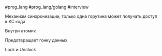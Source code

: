#prog_lang #prog_lang/golang #interview 

Механизм синхронизации, только одна горутина может получать доступ к КС кода

Внутри атомик

Предотвращает гонку данных

Lock и Unclock

